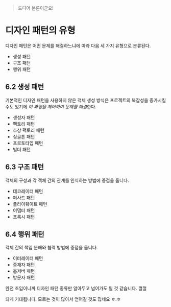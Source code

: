 > 드디어 본론이군요! 

# 디자인 패턴의 유형

디자인 패턴은 어떤 문제를 해결하느냐에 따라 다음 세 가지 유형으로 분류된다.

- 생성 패턴
- 구조 패턴
- 행위 패턴

## 6.2 생성 패턴

기본적인 디자인 패턴을 사용하지 않은 객체 생성 방식은 프로젝트의 복잡성을 증가시킬 수도 있기에 *이 과정을 제어하여 문제를 해결*한다.

- 생성자 패턴
- 팩토리 패턴
- 추상 팩토리 패턴
- 싱글톤 패턴
- 프로토타입 패턴
- 빌더 패턴

## 6.3 구조 패턴

객체의 구성과 각 객체 간의 관계를 인식하는 방법에 중점을 둡니다.

- 데코레이터 패턴
- 퍼사드 패턴
- 플라이웨이트 패턴
- 어댑터 패턴
- 프록시 패턴

## 6.4 행위 패턴

객체 간의 책임 분배와 협력 방법에 중점을 둡니다.

- 이터레이터 패턴
- 중재자 패턴
- 옵저버 패턴
- 방문자 패턴

완전 초입이니까 디자인 패턴 종류만 알아두고 넘어가도 될 것 같습니다. 껄껄

되게 기대됩니다. 모르는 것이 많아서 얻어갈 것도 많네요 ㅎ.ㅎ